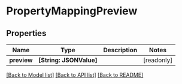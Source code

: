 # PropertyMappingPreview

## Properties
Name | Type | Description | Notes
------------ | ------------- | ------------- | -------------
**preview** | **[String: JSONValue]** |  | [readonly] 

[[Back to Model list]](../README.md#documentation-for-models) [[Back to API list]](../README.md#documentation-for-api-endpoints) [[Back to README]](../README.md)


